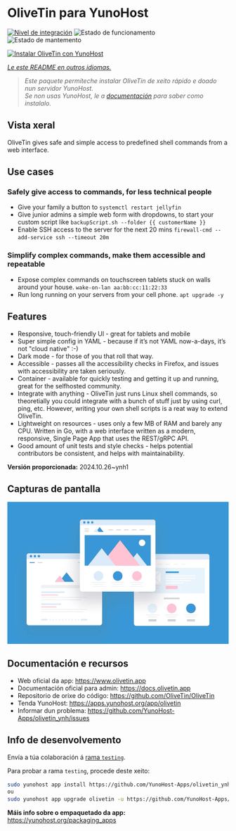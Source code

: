 <!--
NOTA: Este README foi creado automáticamente por <https://github.com/YunoHost/apps/tree/master/tools/readme_generator>
NON debe editarse manualmente.
-->

# OliveTin para YunoHost

[![Nivel de integración](https://dash.yunohost.org/integration/olivetin.svg)](https://ci-apps.yunohost.org/ci/apps/olivetin/) ![Estado de funcionamento](https://ci-apps.yunohost.org/ci/badges/olivetin.status.svg) ![Estado de mantemento](https://ci-apps.yunohost.org/ci/badges/olivetin.maintain.svg)

[![Instalar OliveTin con YunoHost](https://install-app.yunohost.org/install-with-yunohost.svg)](https://install-app.yunohost.org/?app=olivetin)

*[Le este README en outros idiomas.](./ALL_README.md)*

> *Este paquete permíteche instalar OliveTin de xeito rápido e doado nun servidor YunoHost.*  
> *Se non usas YunoHost, le a [documentación](https://yunohost.org/install) para saber como instalalo.*

## Vista xeral

OliveTin gives safe and simple access to predefined shell commands from a web interface.

## Use cases
###  Safely give access to commands, for less technical people

- Give your family a button to `systemctl restart jellyfin`
- Give junior admins a simple web form with dropdowns, to start your custom script like `backupScript.sh --folder {{ customerName }}`
- Enable SSH access to the server for the next 20 mins `firewall-cmd --add-service ssh --timeout 20m`

### Simplify complex commands, make them accessible and repeatable

- Expose complex commands on touchscreen tablets stuck on walls around your house. `wake-on-lan aa:bb:cc:11:22:33`
- Run long running on your servers from your cell phone. `apt upgrade -y`

## Features

- Responsive, touch-friendly UI - great for tablets and mobile
- Super simple config in YAML - because if it’s not YAML now-a-days, it’s not "cloud native" :-)
- Dark mode - for those of you that roll that way.
- Accessible - passes all the accessibility checks in Firefox, and issues with accessibility are taken seriously.
- Container - available for quickly testing and getting it up and running, great for the selfhosted community.
- Integrate with anything - OliveTin just runs Linux shell commands, so theoretially you could integrate with a bunch of stuff just by using curl, ping, etc. However, writing your own shell scripts is a reat way to extend OliveTin.
- Lightweight on resources - uses only a few MB of RAM and barely any CPU. Written in Go, with a web interface written as a modern, responsive, Single Page App that uses the REST/gRPC API.
- Good amount of unit tests and style checks - helps potential contributors be consistent, and helps with maintainability.


**Versión proporcionada:** 2024.10.26~ynh1

## Capturas de pantalla

![Captura de pantalla de OliveTin](./doc/screenshots/example.jpg)

## Documentación e recursos

- Web oficial da app: <https://www.olivetin.app>
- Documentación oficial para admin: <https://docs.olivetin.app>
- Repositorio de orixe do código: <https://github.com/OliveTin/OliveTin>
- Tenda YunoHost: <https://apps.yunohost.org/app/olivetin>
- Informar dun problema: <https://github.com/YunoHost-Apps/olivetin_ynh/issues>

## Info de desenvolvemento

Envía a túa colaboración á [rama `testing`](https://github.com/YunoHost-Apps/olivetin_ynh/tree/testing).

Para probar a rama `testing`, procede deste xeito:

```bash
sudo yunohost app install https://github.com/YunoHost-Apps/olivetin_ynh/tree/testing --debug
ou
sudo yunohost app upgrade olivetin -u https://github.com/YunoHost-Apps/olivetin_ynh/tree/testing --debug
```

**Máis info sobre o empaquetado da app:** <https://yunohost.org/packaging_apps>
